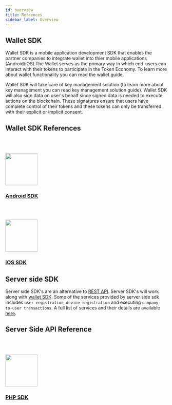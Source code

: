 ```yaml
---
id: overview
title: Refrences
sidebar_label: Overview
---
```



## Wallet SDK

Wallet SDK is a mobile application development SDK that enables the partner companies to integrate wallet into thier mobile applications (Android/iOS).The Wallet serves as the primary way in which end-users can interact with their tokens to participate in the Token Economy. To learn more about wallet functionality you can read the wallet guide.


Wallet SDK will take care of key management solution (to learn more about key management you can read key management solution guide). Wallet SDK will also sign data on user's behalf since signed data is needed to execute actions on the blockchain. These signatures ensure that users have complete control of their tokens and these tokens can only be transferred with their explicit or implicit consent.


## Wallet SDK References

<div class="content-blocks">
    <div class="content-block">
        <div class="section-promo">
        <a target="_blank" href="/kyc/docs/sdk/python_sdk/latest/quickstart_guide/">
            <img style="height: 100px;margin-top: 48px;"  class="center-block" src="/kit/docs/sdk/assets/android.png" >
            <h3 class="accent-color text-center">Android SDK</h3>
        </a>
        </div>
    </div>
    <div class="content-block">
        <div class="section-promo">
        <a target="_blank" href="/kyc/docs/sdk/ruby_sdk/latest/quickstart_guide/">
            <img style="height: 100px;margin-top: 48px;"  class="center-block" src="/kit/docs/sdk/assets/xcode-ios.png" >
            <h3 class="accent-color text-center">iOS SDK</h3>
        </a>
        </div>
    </div>
</div>


## Server side SDK

Server side SDK's are an alternative to [REST API](/kit/docs/api/). Server SDK's will work along with [wallet SDK](/kit/docs/sdk/wallet_sdk/overview/). Some of the services provided by server side sdk includes `user registration`, `device registration` and executing `company-to-user transactions`. A full list of services and their details are available [here](/kit/docs/api/).


## Server Side API Reference

<div class="content-blocks">

<div class="content-block">
    <div class="section-promo">
       <a target="_blank" href="/kit/docs/sdk/server_sdk/php/latest/quickstart_guide/">
        <img style="height: 100px;margin-top: 48px;"  class="center-block" src="/kit/docs/sdk/assets/php.png">
        <h3 class="accent-color text-center">PHP SDK</h3>
      </a>
    </div>
  </div>
  
  <!-- <div class="content-block">
    <div class="section-promo">
       <a target="_blank" href="/kyc/docs/sdk/ruby_sdk/latest/quickstart_guide/">
        <img style="height: 100px;margin-top: 48px;"  class="center-block" src="/kyc/docs/sdk/assets/icons/ruby.png" >
        <h3 class="accent-color text-center">Ruby SDK</h3>
      </a>
    </div>
  </div>

  <div class="content-block">
    <div class="section-promo">
       <a target="_blank" href="/kyc/docs/sdk/nodejs_sdk/latest/quickstart_guide/">
        <img style="height: 100px;margin-top: 48px;"  class="center-block" src="/kyc/docs/sdk/assets/icons/nodejs.png" >
        <h3 class="accent-color text-center">Node.js SDK</h3>
      </a>
    </div>
  </div>

  <div class="content-block">
    <div class="section-promo">
       <a target="_blank" href="/kyc/docs/sdk/java_sdk/latest/quickstart_guide/">
        <img style="height: 100px;margin-top: 48px;"  class="center-block" src="/kyc/docs/sdk/assets/icons/java.png" >
        <h3 class="accent-color text-center">Java SDK</h3>
      </a>
    </div>
  </div> -->
  
</div>


